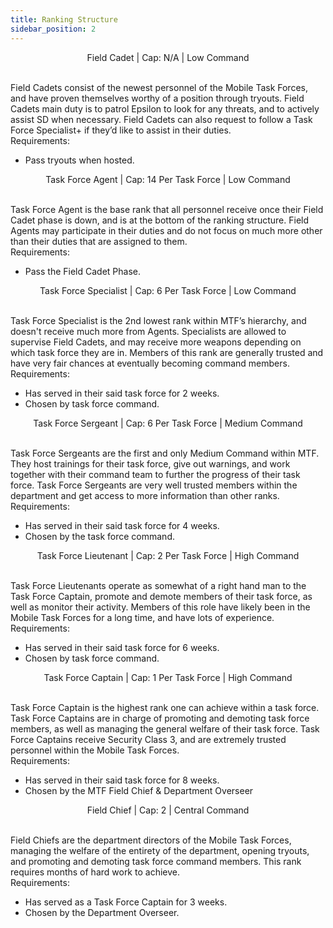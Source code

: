 ```yaml
---
title: Ranking Structure
sidebar_position: 2
---
```


<center>Field Cadet | Cap: N/A | Low Command </center><br />

Field Cadets consist of the newest personnel of the Mobile Task Forces, and have proven themselves worthy of a position through tryouts. Field Cadets main duty is to patrol Epsilon to look for any threats, and to actively assist SD when necessary. Field Cadets can also request to follow a Task Force Specialist+ if they’d like to assist in their duties. <br />
Requirements:

- Pass tryouts when hosted.

<center>Task Force Agent | Cap: 14 Per Task Force | Low Command </center><br />

Task Force Agent is the base rank that all personnel receive once their Field Cadet phase is down, and is at the bottom of the ranking structure. Field Agents may participate in their duties and do not focus on much more other than their duties that are assigned to them. <br />
Requirements:

- Pass the Field Cadet Phase.

<center>Task Force Specialist | Cap: 6 Per Task Force | Low Command </center><br />

Task Force Specialist is the 2nd lowest rank within MTF’s hierarchy, and doesn't receive much more from Agents. Specialists are allowed to supervise Field Cadets, and may receive more weapons depending on which task force they are in. Members of this rank are generally trusted and have very fair chances at eventually becoming command members. <br />
Requirements:

- Has served in their said task force for 2 weeks.
- Chosen by task force command.

<center>Task Force Sergeant | Cap: 6 Per Task Force | Medium Command </center><br />

Task Force Sergeants are the first and only Medium Command within MTF. They host trainings for their task force, give out warnings, and work together with their command team to further the progress of their task force. Task Force Sergeants are very well trusted members within the department and get access to more information than other ranks. <br />
Requirements:

- Has served in their said task force for 4 weeks.
- Chosen by the task force command.

<center>Task Force Lieutenant | Cap: 2 Per Task Force | High Command </center><br />

Task Force Lieutenants operate as somewhat of a right hand man to the Task Force Captain, promote and demote members of their task force, as well as monitor their activity. Members of this role have likely been in the Mobile Task Forces for a long time, and have lots of experience. <br />
Requirements:

- Has served in their said task force for 6 weeks.
- Chosen by task force command.

<center>Task Force Captain | Cap: 1 Per Task Force | High Command </center><br />

Task Force Captain is the highest rank one can achieve within a task force. Task Force Captains are in charge of promoting and demoting task force members, as well as managing the general welfare of their task force. Task Force Captains receive Security Class 3, and are extremely trusted personnel within the Mobile Task Forces. <br />
Requirements:

- Has served in their said task force for 8 weeks.
- Chosen by the MTF Field Chief & Department Overseer

<center>Field Chief | Cap: 2 | Central Command </center><br />

Field Chiefs are the department directors of the Mobile Task Forces, managing the welfare of the entirety of the department, opening tryouts, and promoting and demoting task force command members. This rank requires months of hard work to achieve. <br />
Requirements:

- Has served as a Task Force Captain for 3 weeks.
- Chosen by the Department Overseer.